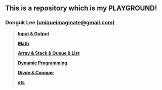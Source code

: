 ## This is a repository which is my PLAYGROUND!
### Donguk Lee (uniqueimaginate@gmail.com)

> [**Input & Output**](IO/IO.md)
>
> [**Math**](Math/Math.md)
>
> [**Array & Stack & Queue & List**](Arr&Stck&Que&Lst/Arr&Stck&Que&Lst.md)
>
> [**Dynamic Programming**](DP/DP.md)
>
> [**Divde & Conquer**](Div&Conq/Div&Conq.md)
>
> [**etc**](etc/etc.md)
